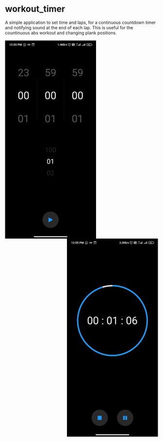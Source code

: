 # workout_timer
 
A simple application to set time and laps, for a continuous countdown timer and notifying sound at the end of each lap. This is useful for the countinuous abs workout and changing plank positions.
<br />
<br />
<img align="left" src="assets/app_pics/select.jpg" alt="home" width="300"/>
<img align="right" src="assets/app_pics/timer.jpg" alt="drawer" width="300"/>